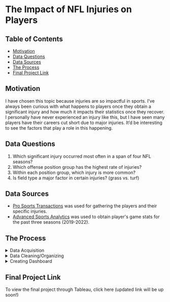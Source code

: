 # The Impact of NFL Injuries on Players

## Table of Contents

- [Motivation](https://github.com/KirkGolliher/nfl-injuries#Motivation)
- [Data Questions](https://github.com/KirkGolliher/nfl-injuries#Data-Questions)
- [Data Sources](https://github.com/KirkGolliher/nfl-injuries#Data-Sources)
- [The Process](https://github.com/KirkGolliher/nfl-injuries#The-Process)
- [Final Project Link](https://github.com/KirkGolliher/nfl-injuries#Final-Project-Link)

## Motivation

I have chosen this topic because injuries are so impactful in sports. I’ve always been curious with what happens to players once they obtain a significant injury and how much it impacts their statistics once they recover. I personally have never experienced an injury like this, but I have seen many players have their careers cut short due to major injuries. It’d be interesting to see the factors that play a role in this happening.

## Data Questions

1) Which significant injury occurred most often in a span of four NFL seasons?
2) Which offense position group has the highest rate of injuries? 
3) Within each position group, which injury is more common? 
4) Is field type a major factor in certain injuries? (grass vs. turf) 


## Data Sources

- [Pro Sports Transactions](https://www.prosportstransactions.com/football/Search/Search.php) was used for gathering the players and their specific injuries.
- [Advanced Sports Analytics](https://www.advancedsportsanalytics.com/nfl-raw-data) was used to obtain player's game stats for the past three seasons (2019-2022).

## The Process
<details>
<summary>Data Acquisition</summary>
<br>
I found two sources of data for this project. My first source (Pro Sports Transactions) provided me with the injury reports for players. This showed me the date of the report, player name, team, and the injury. This is what I used to find the players, and it allowed me to search the specific injury. After searching for the specific injury, I scraped the website to obtain the data. I had to do this three total times and each time had 10+ pages to be scraped. 
<br><br>
The second source (Advanced Sports Analytics) was a CSV file that contained raw NFL data. This source provided me with information for each player's statistics in each game. The data started at the beginning of the 2019 season. The challenge with this source was to clean it and figure out exactly what to use from it since I could only use two season's worth of data.
</details>

<details>
<summary>Data Cleaning/Organizing</summary>
<br>
Because of the scraping, I had several dataframes I was working with. I had to figure out how to correctly merge my two data sources together and to get them ready for that. I had to work on datetimes, add new columns, and perform many for loops to get where I needed to be. The biggest challenge in this section is that I went back and forth on the different routes that I wanted to take, but finally settled on what I thought would give me the best chance to succeed. 
</details>

<details>
<summary>Creating Dashboard</summary>
<br>
I decided to go with Tableau for this project. It was simple getting all of my data loaded and ready to get my visuals going. Trying to figure out the right visuals and getting more variety besides the classic bar chart was a tough challenge in this stage of the project. I had to ensure that my story flowed right and told what I wanted from this. The story component of Tableau came in handy because that allowed me to create all of my slides within one program.
</details>

## Final Project Link
To view the final project through Tableau, click here (updated link will be up soon!)
